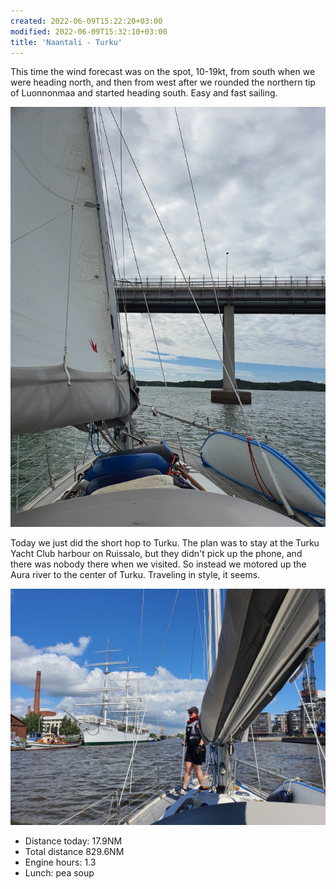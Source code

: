 ```yaml
---
created: 2022-06-09T15:22:20+03:00
modified: 2022-06-09T15:32:10+03:00
title: 'Naantali - Turku'
---
```


This time the wind forecast was on the spot, 10-19kt, from south when we were heading north, and then from west after we rounded the northern tip of Luonnonmaa and started heading south. Easy and fast sailing.

![Image](../2022/dce115f5e782aa6f53bfb2c902e3306e.jpg) 

Today we just did the short hop to Turku. The plan was to stay at the Turku Yacht Club harbour on Ruissalo, but they didn't pick up the phone, and there was nobody there when we visited. So instead we motored up the Aura river to the center of Turku. Traveling in style, it seems.

![Image](../2022/0d71ca0802f3047cbcf985a11f6224df.jpg) 

* Distance today: 17.9NM
* Total distance 829.6NM
* Engine hours: 1.3
* Lunch: pea soup

